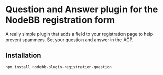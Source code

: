 # Question and Answer plugin for the NodeBB registration form

A really simple plugin that adds a field to your registration page to help prevent spammers. Set your question and answer in the ACP.

## Installation

    npm install nodebb-plugin-registration-question
